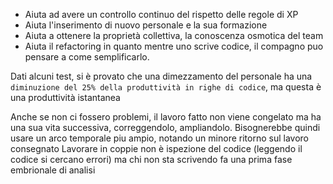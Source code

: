 - Aiuta ad avere un controllo continuo del rispetto delle regole di XP
- Aiuta l'inserimento di nuovo personale e la sua formazione
- Aiuta a ottenere la proprietà collettiva, la conoscenza osmotica del team
- Aiuta il refactoring in quanto mentre uno scrive codice, il compagno puo pensare a come semplificarlo.

Dati alcuni test, si è provato che una dimezzamento del personale ha una `diminuzione del 25% della produttività in righe di codice`, ma questa è una produttività istantanea

Anche se non ci fossero problemi, il lavoro fatto non viene congelato ma ha una sua vita successiva, correggendolo, ampliandolo. Bisognerebbe quindi usare un arco temporale piu ampio, notando un minore ritorno sul lavoro consegnato
Lavorare in coppie non è ispezione del codice (leggendo il codice si cercano errori) ma chi non sta scrivendo fa una prima fase embrionale di analisi 
